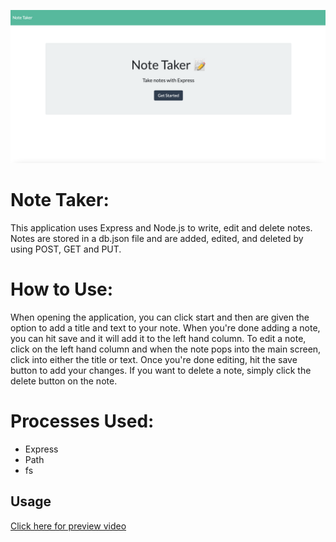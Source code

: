 ![Note Taker](./public/assets/images/screenshot.png)

# Note Taker:
This application uses Express and Node.js to write, edit and delete notes. Notes are stored in a db.json file and are added, edited, and deleted by using POST, GET and PUT.

# How to Use:
When opening the application, you can click start and then are given the option to add a title and text to your note. When you're done adding a note, you can hit save and it will add it to the left hand column. To edit a note, click on the left hand column and when the note pops into the main screen, click into either the title or text. Once you're done editing, hit the save button to add your changes. If you want to delete a note, simply click the delete button on the note.

# Processes Used:
- Express
- Path
- fs


## Usage
[Click here for preview video](https://drive.google.com/file/d/14Z96K5EB4BzSGg9m7-ek4YPWLkrTfqK6/view?usp=sharing)

